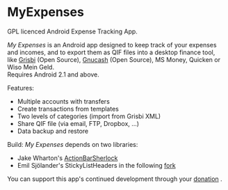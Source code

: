 MyExpenses
==========

GPL licenced Android Expense Tracking App.

*My Expenses* is an Android app designed to keep
  track of your expenses and incomes, and to export them as QIF files into a desktop
  finance tool, like <a href="http://www.grisbi.org">Grisbi</a> (Open Source), <a
  href="http://www.gnucash.org">Gnucash</a> (Open Source), MS Money, Quicken or Wiso Mein Geld.<br />
  Requires Android 2.1 and above.

Features:
- Multiple accounts with transfers
- Create transactions from templates
- Two levels of categories (import from Grisbi XML)
- Share QIF file (via email, FTP, Dropbox, ...)
- Data backup and restore

Build:
*My Expenses* depends on two libraries:
- Jake Wharton's <a href="http://actionbarsherlock.com">ActionBarSherlock</a>
- Emil Sjölander's StickyListHeaders in the following <a href="https://github.com/mtotschnig/StickyListHeaders">fork</a>

You can support this app's continued development through your <a href="http://myexpenses.totschnig.org/#donate">donation</a> .
